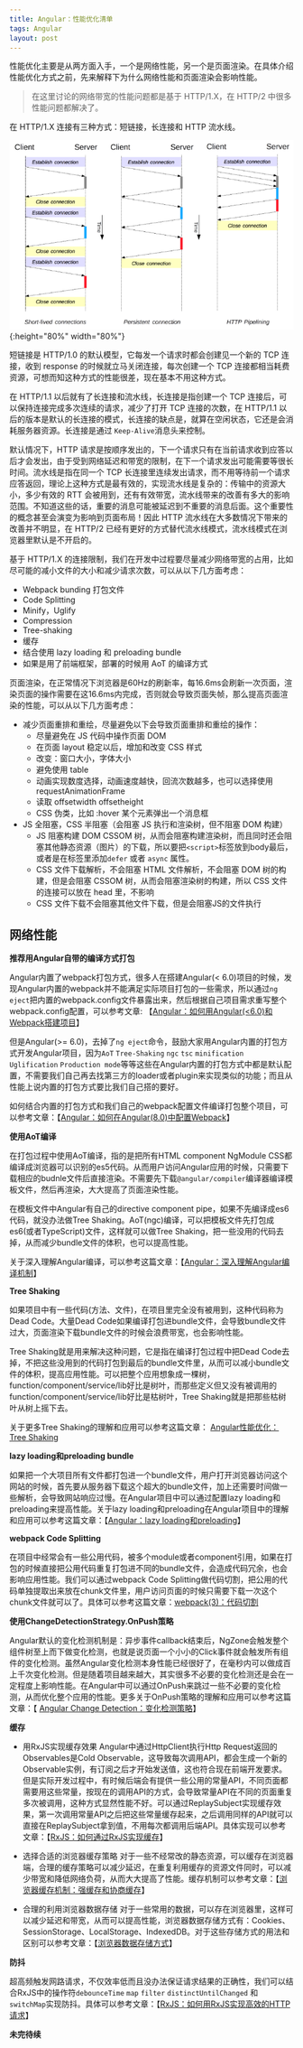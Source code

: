 ```yaml
---
title: Angular：性能优化清单
tags: Angular
layout: post
---
```


性能优化主要是从两方面入手，一个是网络性能，另一个是页面渲染。在具体介绍性能优化方式之前，先来解释下为什么网络性能和页面渲染会影响性能。

<blockquote>
<p>
在这里讨论的网络带宽的性能问题都是基于 HTTP/1.X，在 HTTP/2 中很多性能问题都解决了。
</p>
</blockquote>


在 HTTP/1.X 连接有三种方式：短链接，长连接和 HTTP 流水线。

![angular-performance](/assets/images/posts/angular/angular-performance01.png){:height="80%" width="80%"}

短链接是 HTTP/1.0 的默认模型，它每发一个请求时都会创建见一个新的 TCP 连接，收到 response 的时候就立马关闭连接，每次创建一个 TCP 连接都相当耗费资源，可想而知这种方式的性能很差，现在基本不用这种方式。


在 HTTP/1.1 以后就有了长连接和流水线，长连接是指创建一个 TCP 连接后，可以保持连接完成多次连续的请求，减少了打开 TCP 连接的次数，在 HTTP/1.1 以后的版本是默认的长连接的模式，长连接的缺点是，就算在空闲状态，它还是会消耗服务器资源。长连接是通过 ```Keep-Alive```消息头来控制。


默认情况下，HTTP 请求是按顺序发出的，下一个请求只有在当前请求收到应答以后才会发出，由于受到网络延迟和带宽的限制，在下一个请求发出可能需要等很长时间。流水线是指在同一个 TCP 长连接里连续发出请求，而不用等待前一个请求应答返回，理论上这种方式是最有效的，实现流水线是复杂的：传输中的资源大小，多少有效的 RTT 会被用到，还有有效带宽，流水线带来的改善有多大的影响范围。不知道这些的话，重要的消息可能被延迟到不重要的消息后面。这个重要性的概念甚至会演变为影响到页面布局！因此 HTTP 流水线在大多数情况下带来的改善并不明显，在 HTTP/2 已经有更好的方式替代流水线模式，流水线模式在浏览器里默认是不开启的。

基于 HTTP/1.X 的连接限制，我们在开发中过程要尽量减少网络带宽的占用，比如尽可能的减小文件的大小和减少请求次数，可以从以下几方面考虑：
- Webpack bunding 打包文件
- Code Splitting
- Minify，Uglify
- Compression
- Tree-shaking 
- 缓存
- 结合使用 lazy loading 和 preloading bundle
- 如果是用了前端框架，部署的时候用 AoT 的编译方式


页面渲染，在正常情况下浏览器是60Hz的刷新率，每16.6ms会刷新一次页面，渲染页面的操作需要在这16.6ms内完成，否则就会导致页面失帧，那么提高页面渲染的性能，可以从以下几方面考虑：
- 减少页面重排和重绘，尽量避免以下会导致页面重排和重绘的操作：
   - 尽量避免在 JS 代码中操作页面 DOM
   - 在页面 layout 稳定以后，增加和改变 CSS 样式
   - 改变：窗口大小，字体大小
   - 避免使用 table
   - 动画实现数度选择，动画速度越快，回流次数越多，也可以选择使用 requestAnimationFrame
   - 读取 offsetwidth offsetheight
   - CSS 伪类，比如 :hover 某个元素弹出一个消息框
- JS 全阻塞，CSS 半阻塞（会阻塞 JS 执行和渲染树，但不阻塞 DOM 构建）
   - JS 阻塞构建 DOM CSSOM 树，从而会阻塞构建渲染树，而且同时还会阻塞其他静态资源（图片）的下载，所以要把```<script>```标签放到body最后，或者是在标签里添加```defer``` 或者 ```async``` 属性。
   - CSS 文件下载解析，不会阻塞 HTML 文件解析，不会阻塞 DOM 树的构建，但是会阻塞 CSSOM 树，从而会阻塞渲染树的构建，所以 CSS 文件的连接可以放在 head 里，不影响
   - CSS 文件下载不会阻塞其他文件下载，但是会阻塞JS的文件执行

## 网络性能

**推荐用Angular自带的编译方式打包**

Angular内置了webpack打包方式，很多人在搭建Angular(< 6.0)项目的时候，发现Angular内置的webpack并不能满足实际项目打包的一些需求，所以通过```ng eject```把内置的webpack.config文件暴露出来，然后根据自己项目需求重写整个webpack.config配置，可以参考文章: 【[Angular：如何用Angular(<6.0)和Webpack搭建项目](https://limeii.github.io/2018/09/angular-webpack/)】


但是Angular(>= 6.0)，去掉了```ng eject```命令，鼓励大家用Angular内置的打包方式开发Angular项目，因为```AoT``` ```Tree-Shaking``` ```ngc``` ```tsc``` ```minification``` ```Uglification``` ```Production mode```等等这些在Angular内置的打包方式中都是默认配置，不需要我们自己再去找第三方的loader或者plugin来实现类似的功能；而且从性能上说内置的打包方式要比我们自己搭的要好。


如何结合内置的打包方式和我们自己的webpack配置文件编译打包整个项目，可以参考文章：【[Angular：如何在Angular(8.0)中配置Webpack](https://limeii.github.io/2019/08/angular-customize-webpack/)】


**使用AoT编译**

在打包过程中使用AoT编译，指的是把所有HTML component NgModule CSS都编译成浏览器可以识别的es5代码。从而用户访问Angular应用的时候，只需要下载相应的budnle文件后直接渲染。不需要先下载```@angular/compiler```编译器编译模板文件，然后再渲染，大大提高了页面渲染性能。


在模板文件中Angular有自己的directive component pipe，如果不先编译成es6代码，就没办法做Tree Shaking。AoT(ngc)编译，可以把模板文件先打包成es6(或者TypeScript)文件，这样就可以做Tree Shaking，把一些没用的代码去掉，从而减少bundle文件的体积，也可以提高性能。


关于深入理解Angular编译，可以参考这篇文章：【[Angular：深入理解Angular编译机制](https://limeii.github.io/2019/08/angular-compiler/)】


**Tree Shaking**

如果项目中有一些代码(方法、文件)，在项目里完全没有被用到，这种代码称为Dead Code。大量Dead Code如果编译打包进bundle文件，会导致bundle文件过大，页面渲染下载bundle文件的时候会浪费带宽，也会影响性能。


Tree Shaking就是用来解决这种问题，它是指在编译打包过程中把Dead Code去掉，不把这些没用到的代码打包到最后的bundle文件里，从而可以减小bundle文件的体积，提高应用性能。可以把整个应用想象成一棵树，function/component/service/lib好比是树叶，而那些定义但又没有被调用的function/component/service/lib好比是枯树叶，Tree Shaking就是把那些枯树叶从树上摇下去。


关于更多Tree Shaking的理解和应用可以参考这篇文章： [Angular性能优化：Tree Shaking](https://limeii.github.io/2019/08/angular-tree-shaking/)


**lazy loading和preloading bundle**

如果把一个大项目所有文件都打包进一个bundle文件，用户打开浏览器访问这个网站的时候，首先要从服务器下载这个超大的bundle文件，加上还需要时间做一些解析，会导致网站响应过慢。在Angular项目中可以通过配置lazy loading和preloading来提高性能。关于lazy loading和preloading在Angular项目中的理解和应用可以参考这篇文章：【[Angular：lazy loading和preloading](https://limeii.github.io/2018/09/angular-lazy-loading/)】


**webpack Code Splitting**

在项目中经常会有一些公用代码，被多个module或者component引用，如果在打包的时候直接把公用代码重复打包进不同的bundle文件，会造成代码冗余，也会影响应用性能。我们可以通过webpack Code Splitting做代码切割，把公用的代码单独提取出来放在chunk文件里，用户访问页面的时候只需要下载一次这个chunk文件就可以了。具体可以参考这篇文章：[webpack(3)：代码切割](https://limeii.github.io/2018/10/webpack-code-splitting/)


**使用ChangeDetectionStrategy.OnPush策略**

Angular默认的变化检测机制是：异步事件callback结束后，NgZone会触发整个组件树至上而下做变化检测，也就是说页面一个小小的Click事件就会触发所有组件的变化检测。虽然Angular变化检测本身性能已经很好了，在毫秒内可以做成百上千次变化检测。但是随着项目越来越大，其实很多不必要的变化检测还是会在一定程度上影响性能。在Angular中可以通过OnPush来跳过一些不必要的变化检测，从而优化整个应用的性能。更多关于OnPush策略的理解和应用可以参考这篇文章：【 [Angular Change Detection：变化检测策略](https://limeii.github.io/2019/06/angular-changeDetectionStrategy-OnPush/)】


**缓存**

- 用RxJS实现缓存效果
Angular中通过HttpClient执行Http Request返回的Observables是Cold Observable，这导致每次调用API，都会生成一个新的Observable实例，有订阅之后才开始发送值，这也符合现在前端开发要求。但是实际开发过程中，有时候后端会有提供一些公用的常量API，不同页面都需要用这些常量，按现在的调用API的方式，会导致常量API在不同的页面重复多次被调用，这种方式显然性能不好。可以通过ReplaySubject实现缓存效果，第一次调用常量API之后把这些常量缓存起来，之后调用同样的API就可以直接在ReplaySubject拿到值，不用每次都调用后端API。具体实现可以参考文章：【[RxJS：如何通过RxJS实现缓存](https://limeii.github.io/2019/08/rxjs-caching/)】

- 选择合适的浏览器缓存策略
对于一些不经常改的静态资源，可以缓存在浏览器端，合理的缓存策略可以减少延迟，在重复利用缓存的资源文件同时，可以减少带宽和降低网络负荷，从而大大提高了性能。缓存机制可以参考文章：【[浏览器缓存机制：强缓存和协商缓存](https://limeii.github.io/2018/11/web-cache/)】

- 合理的利用浏览器数据存储
对于一些常用的数据，可以存在浏览器里，这样可以减少延迟和带宽，从而可以提高性能，浏览器数据存储方式有：Cookies、SessionStorage、LocalStorage、IndexedDB。对于这些存储方式的用法和区别可以参考文章：【[浏览器数据存储方式](https://limeii.github.io/2018/11/web-storage/)】

**防抖**

超高频触发网路请求，不仅效率低而且没办法保证请求结果的正确性，我们可以结合RxJS中的操作符```debounceTime``` ```map```  ```filter```  ```distinctUntilChanged``` 和```switchMap```实现防抖。具体可以参考文章：【[RxJS：如何用RxJS实现高效的HTTP请求](https://limeii.github.io/2019/08/rxjs-searchable-input/)】

**未完待续**
